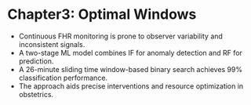 # Chapter3: Optimal Windows
* Continuous FHR monitoring is prone to observer variability and inconsistent signals.
* A two-stage ML model combines IF for anomaly detection and RF for prediction.
* A 26-minute sliding time window-based binary search achieves 99% classification performance.
* The approach aids precise interventions and resource optimization in obstetrics.

